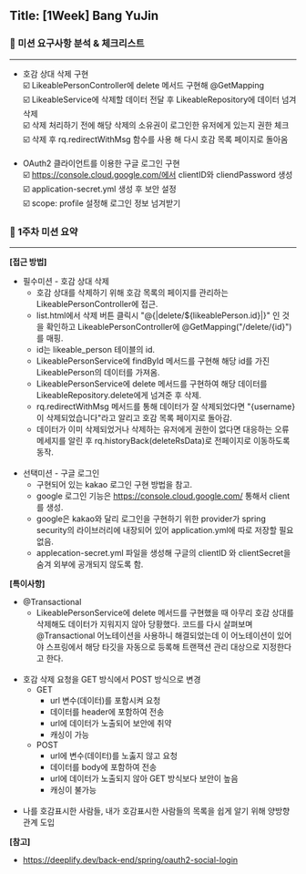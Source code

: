 ## Title: [1Week] Bang YuJin

### 📄 미션 요구사항 분석 & 체크리스트

---
- 호감 상대 삭제 구현 <br>
  ☑️ LikeablePersonController에 delete 메서드 구현해 @GetMapping <br>
  ☑️ LikeableService에 삭제할 데이터 전달 후 LikeableRepository에 데이터 넘겨 삭제 <br>
  ☑️ 삭제 처리하기 전에 해당 삭제의 소유권이 로그인한 유저에게 있는지 권한 체크 <br>
  ☑️ 삭제 후 rq.redirectWithMsg 함수를 사용 해 다시 호감 목록 페이지로 돌아옴
  <br></br>
- OAuth2 클라이언트를 이용한 구글 로그인 구현 <br>
  ☑️ https://console.cloud.google.com/에서 clientID와 cliendPassword 생성 <br>
  ☑️ application-secret.yml 생성 후 보안 설정 <br>
  ☑️ scope: profile 설정해 로그인 정보 넘겨받기

### 🦁 1주차 미션 요약

---

**[접근 방법]**
 - 필수미션 - 호감 상대 삭제
   - 호감 상대를 삭제하기 위해 호감 목록의 페이지를 관리하는 LikeablePersonController에 접근.
   - list.html에서 삭제 버튼 클릭시 "@{|delete/${likeablePerson.id}|}" 인 것을 확인하고 LikeablePersonController에 @GetMapping("/delete/{id}")를 매핑. 
   - id는 likeable_person 테이블의 id.
   - LikeablePersonService에 findById 메서드를 구현해 해당 id를 가진 LikeablePerson의 데이터를 가져옴.
   - LikeablePersonService에 delete 메서드를 구현하여 해당 데이터를 LikeableRepository.delete에게 넘겨준 후 삭제.
   - rq.redirectWithMsg 메서드를 통해 데이터가 잘 삭제되었다면 "{username}이 삭제되었습니다"라고 알리고 호감 목록 페이지로 돌아감.
   - 데이터가 이미 삭제되었거나 삭제하는 유저에게 권한이 없다면 대응하는 오류 메세지를 알린 후 rq.historyBack(deleteRsData)로 전페이지로 이동하도록 동작.
 <br></br>
 - 선택미션 - 구글 로그인
   - 구현되어 있는 kakao 로그인 구현 방법을 참고.
   - google 로그인 기능은 https://console.cloud.google.com/ 통해서 client를 생성.
   - google은 kakao와 달리 로그인을 구현하기 위한 provider가 spring security의 라이브러리에 내장되어 있어 application.yml에 따로 저장할 필요없음.
   - applecation-secret.yml 파일을 생성해 구글의 clientID 와 clientSecret을 숨겨 외부에 공개되지 않도록 함.

**[특이사항]**
- @Transactional
  - LikeablePersonService에 delete 메서드를 구현했을 때 아무리 호감 상대를 삭제해도 데이터가 지워지지 않아 당황했다. 
  코드를 다시 살펴보며 @Transactional 어노테이션을 사용하니 해결되었는데 이 어노테이션이 있어야 스프링에서 해당 타깃을 자동으로 등록해 트랜잭션 관리 대상으로 지정한다고 한다.
    <br></br>
- 호감 삭제 요청을 GET 방식에서 POST 방식으로 변경
  - GET
    - url 변수(데이터)를 포함시켜 요청
    - 데이터를 header에 포함하여 전송
    - url에 데이터가 노출되어 보안에 취약
    - 캐싱이 가능
  - POST
    - url에 변수(데이터)를 노춣지 않고 요청
    - 데이터를 body에 포함하여 전송
    - url에 데이터가 노출되지 않아 GET 방식보다 보안이 높음
    - 캐싱이 불가능
  <br></br>
- 나를 호감표시한 사람들, 내가 호감표시한 사람들의 목록을 쉽게 알기 위해 양방향 관계 도입


**[참고]**
- https://deeplify.dev/back-end/spring/oauth2-social-login